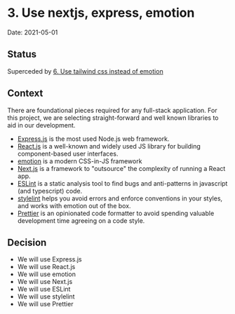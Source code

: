 # 3. Use nextjs, express, emotion

Date: 2021-05-01

## Status

Superceded by [6. Use tailwind css instead of emotion](0006-use-tailwind-css-instead-of-emotion.md)

## Context

There are foundational pieces required for any full-stack application. For this
project, we are selecting straight-forward and well known libraries to aid in
our development.

- [Express.js](https://expressjs.com) is the most used Node.js web framework.
- [React.js](https://reactjs.org/) is a well-known and widely used JS library
  for building component-based user interfaces.
- [emotion](https://emotion.sh) is a modern CSS-in-JS framework
- [Next.js](https://nextjs.org/) is a framework to "outsource" the complexity of
  running a React app.
- [ESLint](https://eslint.org/) is a static analysis tool to find bugs and
  anti-patterns in javascript (and typescript) code.
- [stylelint](https://stylelint.io/) helps you avoid errors and enforce
  conventions in your styles, and works with emotion out of the box.
- [Prettier](https://prettier.io/) is an opinionated code formatter to avoid
  spending valuable development time agreeing on a code style.

## Decision

- We will use Express.js
- We will use React.js
- We will use emotion
- We will use Next.js
- We will use ESLint
- We will use stylelint
- We will use Prettier
